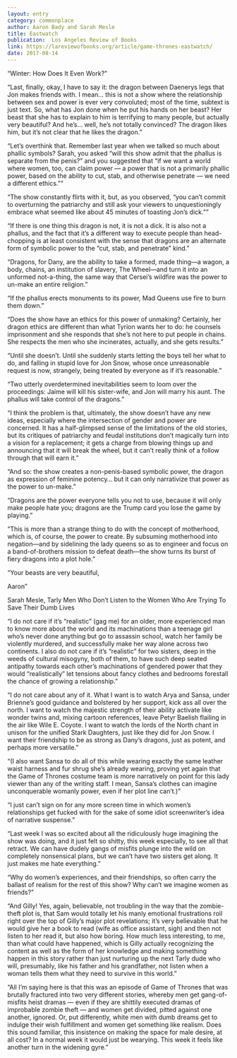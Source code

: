 ```yaml
---
layout: entry
category: commonplace
author: Aaron Bady and Sarah Mesle
title: Eastwatch
publication:  Los Angeles Review of Books
link: https://lareviewofbooks.org/article/game-thrones-eastwatch/
date: 2017-08-14
---
```


“Winter: How Does It Even Work?”

“Last, finally, okay, I have to say it: the dragon between Daenerys legs that Jon makes friends with. I mean… this is not a show where the relationship between sex and power is ever very convoluted; most of the time, subtext is just text. So, what has Jon done when he put his hands on her beast? Her beast that she has to explain to him is terrifying to many people, but actually very beautiful? And he’s… well, he’s not totally convinced? The dragon likes him, but it’s not clear that he likes the dragon.”

“Let’s overthink that. Remember last year when we talked so much about phallic symbols? Sarah, you asked “will this show admit that the phallus is separate from the penis?” and you suggested that “if we want a world where women, too, can claim power — a power that is not a primarily phallic power, based on the ability to cut, stab, and otherwise penetrate — we need a different ethics.””

“The show constantly flirts with it, but, as you observed, “you can’t commit to overturning the patriarchy and still ask your viewers to unquestioningly embrace what seemed like about 45 minutes of toasting Jon’s dick.””

“If there is one thing this dragon is not, it is not a dick. It is also not a phallus, and the fact that it’s a different way to execute people than head-chopping is at least consistent with the sense that dragons are an alternate form of symbolic power to the “cut, stab, and penetrate” kind.”

“Dragons, for Dany, are the ability to take a formed, made thing—a wagon, a body, chains, an institution of slavery, The Wheel—and turn it into an unformed not-a-thing, the same way that Cersei’s wildfire was the power to un-make an entire religion.”

“If the phallus erects monuments to its power, Mad Queens use fire to burn them down.”

“Does the show have an ethics for this power of unmaking? Certainly, her dragon ethics are different than what Tyrion wants her to do: he counsels imprisonment and she responds that she’s not here to put people in chains. She respects the men who she incinerates, actually, and she gets results.”

“Until she doesn’t. Until she suddenly starts letting the boys tell her what to do, and falling in stupid love for Jon Snow, whose once unreasonable request is now, strangely, being treated by everyone as if it’s reasonable.”

“Two utterly overdetermined inevitabilities seem to loom over the proceedings: Jaime will kill his sister-wife, and Jon will marry his aunt. The phallus will take control of the dragons.”

“I think the problem is that, ultimately, the show doesn’t have any new ideas, especially where the intersection of gender and power are concerned. It has a half-glimpsed sense of the limitations of the old stories, but its critiques of patriarchy and feudal institutions don’t magically turn into a vision for a replacement; it gets a charge from blowing things up and announcing that it will break the wheel, but it can’t really think of a follow through that will earn it.”

“And so: the show creates a non-penis-based symbolic power, the dragon as expression of feminine potency… but it can only narrativize that power as the power to un-make.”

“Dragons are the power everyone tells you not to use, because it will only make people hate you; dragons are the Trump card you lose the game by playing.”

“This is more than a strange thing to do with the concept of motherhood, which is, of course, the power to create. By subsuming motherhood into negation—and by sidelining the lady queens so as to engineer and focus on a band-of-brothers mission to defeat death—the show turns its burst of fiery dragons into a plot hole.”

“Your beasts are very beautiful,

Aaron”





Sarah Mesle, Tarly Men Who Don’t Listen to the Women Who Are Trying To Save Their Dumb Lives


“I do not care if it’s “realistic” (gag me) for an older, more experienced man to know more about the world and its machinations than a teenage girl who’s never done anything but go to assassin school, watch her family be violently murdered, and successfully make her way alone across two continents. I also do not care if it’s “realistic” for two sisters, deep in the weeds of cultural misogyny, both of them, to have such deep seated antipathy towards each other’s machinations of gendered power that they would “realistically” let tensions about fancy clothes and bedrooms forestall the chance of growing a relationship.”


“I do not care about any of it. What I want is to watch Arya and Sansa, under Brienne’s good guidance and bolstered by her support, kick ass all over the north. I want to watch the majestic strength of their ability activate like wonder twins and, mixing cartoon references, leave Petyr Baelish flailing in the air like Wile E. Coyote. I want to watch the lords of the North chant in unison for the unified Stark Daughters, just like they did for Jon Snow. I want their friendship to be as strong as Dany’s dragons, just as potent, and perhaps more versatile.”


“(I also want Sansa to do all of this while wearing exactly the same leather waist harness and fur shrug she’s already wearing, proving yet again that the Game of Thrones costume team is more narratively on point for this lady viewer than any of the writing staff. I mean, Sansa’s clothes can imagine unconquerable womanly power, even if her plot line can’t.)”


“I just can’t sign on for any more screen time in which women’s relationships get fucked with for the sake of some idiot screenwriter’s idea of narrative suspense.”


“Last week I was so excited about all the ridiculously huge imagining the show was doing, and it just felt so shitty, this week especially, to see all that retract. We can have dudely gangs of misfits plunge into the wild on completely nonsensical plans, but we can’t have two sisters get along. It just makes me hate everything.”


“Why do women’s experiences, and their friendships, so often carry the ballast of realism for the rest of this show? Why can’t we imagine women as friends?”


“And Gilly! Yes, again, believable, not troubling in the way that the zombie-theft plot is, that Sam would totally let his manly emotional frustrations roil right over the top of Gilly’s major plot revelations; it’s very believable that he would give her a book to read (wife as office assistant, sigh) and then not listen to her read it, but also how boring. How much less interesting, to me, than what could have happened, which is Gilly actually recognizing the content as well as the form of her knowledge and making something happen in this story rather than just nurturing up the next Tarly dude who will, presumably, like his father and his grandfather, not listen when a woman tells them what they need to survive in this world.”


“All I’m saying here is that this was an episode of Game of Thrones that was brutally fractured into two very different stories, whereby men get gang-of-misfits heist dramas — even if they are shittily executed dramas of improbable zombie theft — and women get divided, pitted against one another, ignored. Or, put differently, white men with dumb dreams get to indulge their wish fulfillment and women get something like realism. Does this sound familiar, this insistence on making the space for male desire, at all cost? In a normal week it would just be wearying. This week it feels like another turn in the widening gyre.”


